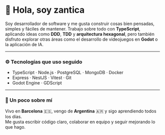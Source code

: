 # 👋 Hola, soy zantica

Soy desarrollador de software y me gusta construir cosas bien pensadas, simples y fáciles de mantener. Trabajo sobre todo con **TypeScript**, aplicando ideas como **DDD**, **TDD** y **arquitectura hexagonal**, pero también disfruto explorar otras áreas como el desarrollo de videojuegos en **Godot** o la aplicación de IA.

---

### ⚙️ Tecnologías que uso seguido

- TypeScript · Node.js · PostgreSQL · MongoDB · Docker  
- Express · NestJS · Vitest · Git  
- Godot Engine · GDScript  

---

### 📍 Un poco sobre mí

Vivo en **Barcelona** 🇪🇸, vengo de **Argentina** 🇦🇷 y sigo aprendiendo todos los días.  
Me gusta escribir código claro, colaborar en equipo y seguir mejorando lo que hago.

